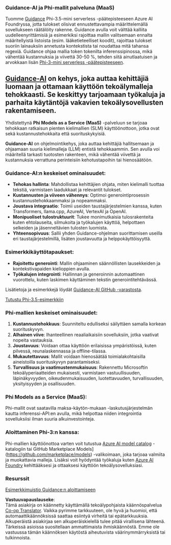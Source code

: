 <!--
CO_OP_TRANSLATOR_METADATA:
{
  "original_hash": "bd049872f37c3079c87d4fe17109cea0",
  "translation_date": "2025-05-09T07:34:21+00:00",
  "source_file": "md/01.Introduction/01/01.Guidance.md",
  "language_code": "fi"
}
-->
### Guidance-AI ja Phi-mallit palveluna (MaaS)  
Tuomme [Guidance](https://github.com/guidance-ai/guidance) Phi-3.5-mini serverless -päätepisteeseen Azure AI Foundryssa, jotta tulokset olisivat ennustettavampia määrittelemällä sovellukseen räätälöity rakenne. Guidance avulla voit välttää kalliita uudelleenyrittämisiä ja esimerkiksi rajoittaa mallin valitsemaan ennalta määritellyistä listoista (esim. lääketieteelliset koodit), rajoittaa tulokset suoriin lainauksiin annetusta kontekstista tai noudattaa mitä tahansa regexiä. Guidance ohjaa mallia token tokenilta inferenssipinossa, mikä vähentää kustannuksia ja viivettä 30-50 %, tehden siitä ainutlaatuisen ja arvokkaan lisän [Phi-3-mini serverless -päätepisteeseen](https://aka.ms/try-phi3.5mini).

## [**Guidance-AI**](https://github.com/guidance-ai/guidance) on kehys, joka auttaa kehittäjiä luomaan ja ottamaan käyttöön tekoälymalleja tehokkaasti. Se keskittyy tarjoamaan työkaluja ja parhaita käytäntöjä vakavien tekoälysovellusten rakentamiseen.  

Yhdistettynä **Phi Models as a Service (MaaS)** -palveluun se tarjoaa tehokkaan ratkaisun pienten kielimallien (SLM) käyttöönottoon, jotka ovat sekä kustannustehokkaita että suorituskykyisiä.

**Guidance-AI** on ohjelmointikehys, joka auttaa kehittäjiä hallitsemaan ja ohjaamaan suuria kielimalleja (LLM) entistä tehokkaammin. Sen avulla voi määritellä tarkasti tuotosten rakenteen, mikä vähentää viivettä ja kustannuksia verrattuna perinteisiin kehotustapoihin tai hienosäätöön.

### Guidance-AI:n keskeiset ominaisuudet:  
- **Tehokas hallinta**: Mahdollistaa kehittäjien ohjata, miten kielimalli tuottaa tekstiä, varmistaen laadukkaat ja relevantit tulokset.  
- **Kustannusten ja viiveen vähennys**: Optimoi generointiprosessin kustannustehokkaammaksi ja nopeammaksi.  
- **Joustava integraatio**: Toimii useiden taustajärjestelmien kanssa, kuten Transformers, llama.cpp, AzureAI, VertexAI ja OpenAI.  
- **Monipuoliset tulostruktuurit**: Tukee monimutkaisia tulosrakenteita kuten ehtolauseita, silmukoita ja työkalujen käyttöä, helpottaen selkeiden ja jäsenneltävien tulosten luomista.  
- **Yhteensopivuus**: Sallii yhden Guidance-ohjelman suorittamisen useilla eri taustajärjestelmillä, lisäten joustavuutta ja helppokäyttöisyyttä.  

### Esimerkkikäyttötapaukset:  
- **Rajoitettu generointi**: Mallin ohjaaminen säännöllisten lausekkeiden ja kontekstivapaiden kielioppien avulla.  
- **Työkalujen integrointi**: Hallinnan ja generoinnin automaattinen vuorottelu, kuten laskimen käyttäminen tekstin generointitehtävässä.  

Lisätietoja ja esimerkkejä löydät [Guidance-AI GitHub -varastosta](https://github.com/guidance-ai/guidance).

[Tutustu Phi-3.5-esimerkkiin](../../../../../code/01.Introduce/guidance.ipynb)

### Phi-mallien keskeiset ominaisuudet:  
1. **Kustannustehokkuus**: Suunniteltu edulliseksi säilyttäen samalla korkean suorituskyvyn.  
2. **Alhainen viive**: Ihanteellinen reaaliaikaisiin sovelluksiin, jotka vaativat nopeita vastauksia.  
3. **Joustavuus**: Voidaan ottaa käyttöön erilaisissa ympäristöissä, kuten pilvessä, reunalaskennassa ja offline-tilassa.  
4. **Mukautettavuus**: Mallit voidaan hienosäätää toimialakohtaisilla aineistoilla suorituskyvyn parantamiseksi.  
5. **Turvallisuus ja vaatimustenmukaisuus**: Rakennettu Microsoftin tekoälyperiaatteiden mukaisesti, varmistaen vastuullisuuden, läpinäkyvyyden, oikeudenmukaisuuden, luotettavuuden, turvallisuuden, yksityisyyden ja osallisuuden.  

### Phi Models as a Service (MaaS):  
Phi-mallit ovat saatavilla maksa-käytön-mukaan -laskutusjärjestelmän kautta inferenssi-API:en avulla, mikä helpottaa niiden integrointia sovelluksiisi ilman suuria alkuinvestointeja.

### Aloittaminen Phi-3:n kanssa:  
Phi-mallien käyttöönottoa varten voit tutustua [Azure AI model catalog](https://ai.azure.com/explore/models) -katalogiin tai GitHub Marketplace Models](https://github.com/marketplace/models) -valikoimaan, joka tarjoaa valmiita ja muokattavia malleja. Lisäksi voit hyödyntää työkaluja kuten [Azure AI Foundry](https://ai.azure.com) kehittääksesi ja ottaaksesi käyttöön tekoälysovelluksiasi.

### Resurssit  
[Esimerkkimuistio Guidance:n aloittamiseen](../../../../../code/01.Introduce/guidance.ipynb)

**Vastuuvapauslauseke**:  
Tämä asiakirja on käännetty käyttämällä tekoälypohjaista käännöspalvelua [Co-op Translator](https://github.com/Azure/co-op-translator). Vaikka pyrimme tarkkuuteen, ole hyvä ja huomioi, että automaattikäännöksissä saattaa esiintyä virheitä tai epätarkkuuksia. Alkuperäistä asiakirjaa sen alkuperäiskielellä tulee pitää virallisena lähteenä. Tärkeissä asioissa suositellaan ammattimaista ihmiskäännöstä. Emme ole vastuussa tämän käännöksen käytöstä aiheutuvista väärinymmärryksistä tai tulkinnoista.